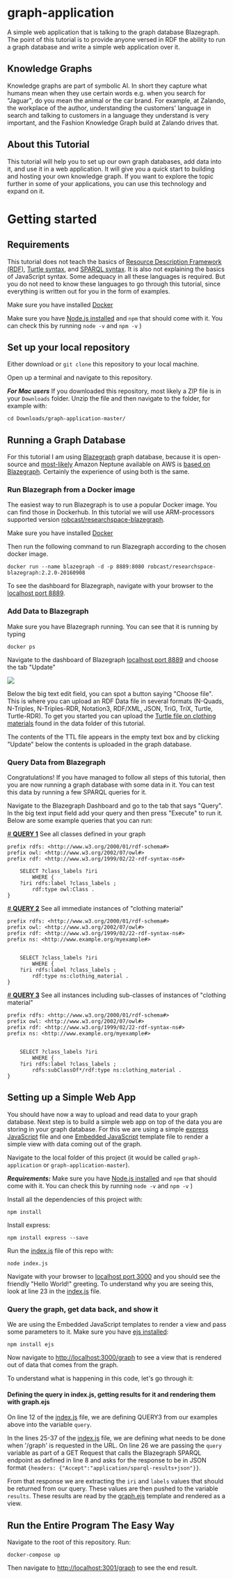 # graph-application

A simple web application that is talking to the graph database Blazegraph. The point of this tutorial is to provide anyone versed in RDF
the ability to run a graph database and write a simple web application over it.

## Knowledge Graphs

Knowledge graphs are part of symbolic AI. In short they capture what humans mean when they use certain words e.g. when you search for "Jaguar", do you mean the animal or the car brand.
For example, at Zalando, the workplace of the author, understanding the customers' language in search and talking to customers in a language they understand is very important, and the Fashion Knowledge Graph build at Zalando drives that.

## About this Tutorial

This tutorial will help you to set up our own graph databases, add data into it, and use it in a web application.
It will give you a quick start to building and hosting your own knowledge graph.
If you want to explore the topic further in some of your applications, you can use this technology and expand on it.

# Getting started

## Requirements

This tutorial does not teach the basics of [Resource Description Framework (RDF)](https://en.wikipedia.org/wiki/Resource_Description_Framework),
[Turtle syntax](<https://en.wikipedia.org/wiki/Turtle_(syntax)>), and [SPARQL syntax](https://en.wikipedia.org/wiki/SPARQL).
It is also not explaining the basics of JavaScript syntax.
Some adequacy in all these languages is required. But you do not need to
know these languages to go through this tutorial, since everything is written out for you in
the form of examples.

Make sure you have installed [Docker](https://docs.docker.com/install/)

Make sure you have [Node.js installed](https://nodejs.org/en/) and `npm` that should come with it. You can check this by running `node -v` and `npm -v` )

## Set up your local repository

Either download or `git clone` this repository to your local machine.

Open up a terminal and navigate to this repository.

**_For Mac users_**
If you downloaded this repository, most likely a ZIP file is in your
`Downloads` folder. Unzip the file and then navigate to
the folder, for example with:

```
cd Downloads/graph-application-master/
```

## Running a Graph Database

For this tutorial I am using [Blazegraph](https://wiki.blazegraph.com/wiki/index.php/About_Blazegraph) graph database,
because it is open-source and [most-likely](https://www.i-programmer.info/news/84-database/11358-amazon-neptune-graph-database.html)
Amazon Neptune available on AWS is [based on Blazegraph](https://www.i-programmer.info/news/84-database/11358-amazon-neptune-graph-database.html).
Certainly the experience of using both is the same.

### Run Blazegraph from a Docker image

The easiest way to run Blazegraph is to use a popular Docker image. You can find
those in Dockerhub. In this tutorial we will use ARM-processors supported version [robcast/researchspace-blazegraph](https://hub.docker.com/r/robcast/researchspace-blazegraph).

Make sure you have installed [Docker](https://docs.docker.com/install/)

Then run the following command to run Blazegraph according to the chosen docker image.

```
docker run --name blazegraph -d -p 8889:8080 robcast/researchspace-blazegraph:2.2.0-20160908
```

To see the dashboard for Blazegraph, navigate with your browser to the [localhost port 8889](http://localhost:8889/bigdata/).

### Add Data to Blazegraph

Make sure you have Blazegraph running. You can see that it is running by typing

```
docker ps
```

Navigate to the dashboard of Blazegraph [localhost port 8889](http://localhost:8889/bigdata/)
and choose the tab "Update"

![](images/blazegraph_screenshot.png)

Below the big text edit field, you can spot a button saying "Choose file". This is where you can upload an RDF Data file
in several formats (N-Quads, N-Triples, N-Triples-RDR, Notation3, RDF/XML, JSON, TriG, TriX, Turtle, Turtle-RDR). To get you started
you can upload the [Turtle file on clothing materials](src/data/clothing_materials.ttl) found in the data folder of this tutorial.

The contents of the TTL file appears in the empty text box and by clicking "Update" below the contents is uploaded in the graph database.

### Query Data from Blazegraph

Congratulations! If you have managed to follow all steps of this tutorial, then you are now running a graph database with some data in it. You can test this data by running a few SPARQL queries for it.

Navigate to the Blazegraph Dashboard and go to the tab that says "Query". In the big text input field add your query and then press "Execute" to run it. Below are some example queries that you can run:

[# **QUERY 1**](src/queries/get_all_classes.rq) See all classes defined in your graph

```
prefix rdfs: <http://www.w3.org/2000/01/rdf-schema#>
prefix owl: <http://www.w3.org/2002/07/owl#>
prefix rdf: <http://www.w3.org/1999/02/22-rdf-syntax-ns#>

    SELECT ?class_labels ?iri
        WHERE {
    ?iri rdfs:label ?class_labels ;
        rdf:type owl:Class .
}
```

[# **QUERY 2**](src/queries/get_all_clothing_materials.rq) See all immediate instances of "clothing material"

```
prefix rdfs: <http://www.w3.org/2000/01/rdf-schema#>
prefix owl: <http://www.w3.org/2002/07/owl#>
prefix rdf: <http://www.w3.org/1999/02/22-rdf-syntax-ns#>
prefix ns: <http://www.example.org/myexample#>


    SELECT ?class_labels ?iri
        WHERE {
    ?iri rdfs:label ?class_labels ;
        rdf:type ns:clothing_material .
}
```

[# **QUERY 3**](src/queries/get_all_subclasses_clothing_materials.rq) See all instances including sub-classes of instances of "clothing material"

```
prefix rdfs: <http://www.w3.org/2000/01/rdf-schema#>
prefix owl: <http://www.w3.org/2002/07/owl#>
prefix rdf: <http://www.w3.org/1999/02/22-rdf-syntax-ns#>
prefix ns: <http://www.example.org/myexample#>


    SELECT ?class_labels ?iri
        WHERE {
    ?iri rdfs:label ?class_labels ;
        rdfs:subClassOf*/rdf:type ns:clothing_material .
}
```

## Setting up a Simple Web App

You should have now a way to upload and read data to your graph database. Next step is to build a simple web app
on top of the data you are storing in your graph database. For this we are using a
simple [express JavaScript](https://expressjs.com/en/starter/installing.html) file and
one [Embedded JavaScript](http://ejs.co/) template file
to render a simple view with data coming out of the graph.

Navigate to the local folder of this project (it would be called `graph-application` or `graph-application-master`).

**_Requirements:_** Make sure you have [Node.js installed](https://nodejs.org/en/) and
`npm` that should come with it. You can check this by running `node -v` and `npm -v` )

Install all the dependencies of this project with:

```
npm install
```

Install express:

```
npm install express --save
```

Run the [index.js](index.js) file of this repo with:

```
node index.js
```

Navigate with your browser to [localhost port 3000](http://localhost:3000/) and you should see the
friendly "Hello World!" greeting. To understand
why you are seeing this, look at line 23 in the [index.js](index.js#l23) file.

### Query the graph, get data back, and show it

We are using the Embedded JavaScript templates to render a view and pass some parameters to it.
Make sure you have [ejs installed](http://ejs.co/):

```
npm install ejs
```

Now navigate to [http://localhost:3000/graph](http://localhost:3000/graph)
to see a view that is rendered out of data that comes from the graph.

To understand what is happening in this code, let's go through it:

#### Defining the query in index.js, getting results for it and rendering them with graph.ejs

On line 12 of the [index.js](index.js#L12) file, we are defining QUERY3 from
our examples above into the variable `query`.

In the lines 25-37 of the [index.js](index.js#L25-L37) file, we are defining what needs to be done when '/graph' is requested in the URL.
On line 26 we are passing the `query` variable as part of a GET Request that calls the Blazegraph SPARQL endpoint
as defined in line 8 and asks for the response to be in JSON format `{headers: {"Accept":"application/sparql-results+json"}}`.

From that response we are extracting the `iri` and `labels` values that should be returned from our query. These values are then
pushed to the variable `results`. These results are read by the [graph.ejs](graph.ejs) template and rendered as a view.

## Run the Entire Program The Easy Way

Navigate to the root of this repository. Run:

```
docker-compose up
```

Then navigate to [http://localhost:3001/graph](http://localhost:3001/graph) to see the end result.
